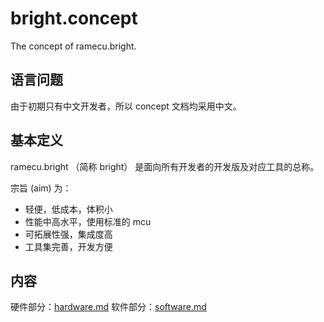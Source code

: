 # bright.concept

The concept of ramecu.bright.

## 语言问题

由于初期只有中文开发者，所以 concept 文档均采用中文。

## 基本定义

ramecu.bright （简称 bright） 是面向所有开发者的开发版及对应工具的总称。

宗旨 (aim) 为：

- 轻便，低成本，体积小
- 性能中高水平，使用标准的 mcu
- 可拓展性强，集成度高
- 工具集完善，开发方便

## 内容

硬件部分：[hardware.md](hardware.md)
软件部分：[software.md](software.md)
